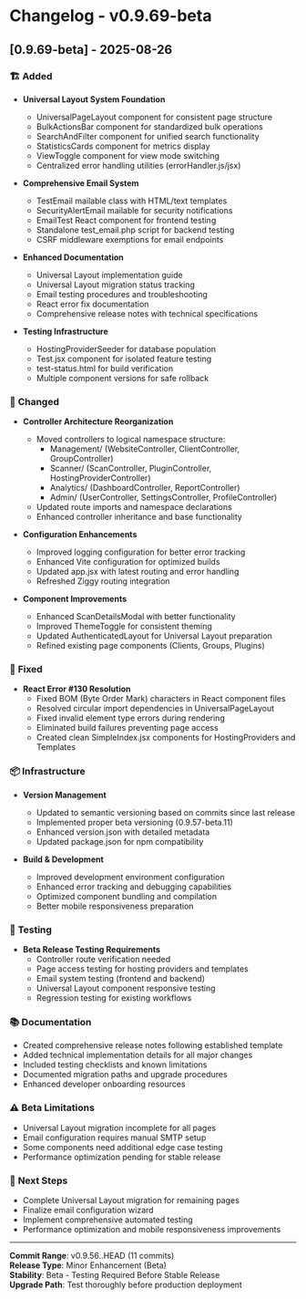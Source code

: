 # Changelog - v0.9.69-beta

## [0.9.69-beta] - 2025-08-26

### 🏗️ **Added**
- **Universal Layout System Foundation**
  - UniversalPageLayout component for consistent page structure
  - BulkActionsBar component for standardized bulk operations
  - SearchAndFilter component for unified search functionality
  - StatisticsCards component for metrics display
  - ViewToggle component for view mode switching
  - Centralized error handling utilities (errorHandler.js/jsx)

- **Comprehensive Email System**
  - TestEmail mailable class with HTML/text templates
  - SecurityAlertEmail mailable for security notifications
  - EmailTest React component for frontend testing
  - Standalone test_email.php script for backend testing
  - CSRF middleware exemptions for email endpoints

- **Enhanced Documentation**
  - Universal Layout implementation guide
  - Universal Layout migration status tracking
  - Email testing procedures and troubleshooting
  - React error fix documentation
  - Comprehensive release notes with technical specifications

- **Testing Infrastructure**
  - HostingProviderSeeder for database population
  - Test.jsx component for isolated feature testing
  - test-status.html for build verification
  - Multiple component versions for safe rollback

### 🔄 **Changed**
- **Controller Architecture Reorganization**
  - Moved controllers to logical namespace structure:
    - Management/ (WebsiteController, ClientController, GroupController)
    - Scanner/ (ScanController, PluginController, HostingProviderController)
    - Analytics/ (DashboardController, ReportController)
    - Admin/ (UserController, SettingsController, ProfileController)
  - Updated route imports and namespace declarations
  - Enhanced controller inheritance and base functionality

- **Configuration Enhancements**
  - Improved logging configuration for better error tracking
  - Enhanced Vite configuration for optimized builds
  - Updated app.jsx with latest routing and error handling
  - Refreshed Ziggy routing integration

- **Component Improvements**
  - Enhanced ScanDetailsModal with better functionality
  - Improved ThemeToggle for consistent theming
  - Updated AuthenticatedLayout for Universal Layout preparation
  - Refined existing page components (Clients, Groups, Plugins)

### 🐛 **Fixed**
- **React Error #130 Resolution**
  - Fixed BOM (Byte Order Mark) characters in React component files
  - Resolved circular import dependencies in UniversalPageLayout
  - Fixed invalid element type errors during rendering
  - Eliminated build failures preventing page access
  - Created clean SimpleIndex.jsx components for HostingProviders and Templates

### 📦 **Infrastructure**
- **Version Management**
  - Updated to semantic versioning based on commits since last release
  - Implemented proper beta versioning (0.9.57-beta.11)
  - Enhanced version.json with detailed metadata
  - Updated package.json for npm compatibility

- **Build & Development**
  - Improved development environment configuration
  - Enhanced error tracking and debugging capabilities
  - Optimized component bundling and compilation
  - Better mobile responsiveness preparation

### 🧪 **Testing**
- **Beta Release Testing Requirements**
  - Controller route verification needed
  - Page access testing for hosting providers and templates
  - Email system testing (frontend and backend)
  - Universal Layout component responsive testing
  - Regression testing for existing workflows

### 📚 **Documentation**
- Created comprehensive release notes following established template
- Added technical implementation details for all major changes
- Included testing checklists and known limitations
- Documented migration paths and upgrade procedures
- Enhanced developer onboarding resources

### ⚠️ **Beta Limitations**
- Universal Layout migration incomplete for all pages
- Email configuration requires manual SMTP setup
- Some components need additional edge case testing
- Performance optimization pending for stable release

### 🔮 **Next Steps**
- Complete Universal Layout migration for remaining pages
- Finalize email configuration wizard
- Implement comprehensive automated testing
- Performance optimization and mobile responsiveness improvements

---

**Commit Range**: v0.9.56..HEAD (11 commits)  
**Release Type**: Minor Enhancement (Beta)  
**Stability**: Beta - Testing Required Before Stable Release  
**Upgrade Path**: Test thoroughly before production deployment
